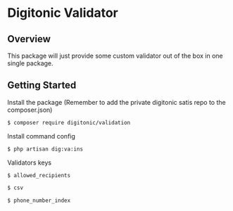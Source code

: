 # Digitonic Validator

## Overview

This package will just provide some custom validator out of the box in one single package.

## Getting Started

Install the package (Remember to add the private digitonic satis repo to the composer.json)

```bash
$ composer require digitonic/validation 
```

Install command config

```bash
$ php artisan dig:va:ins
```

Validators keys

```bash
$ allowed_recipients
```
```bash
$ csv
```
```bash
$ phone_number_index
```

